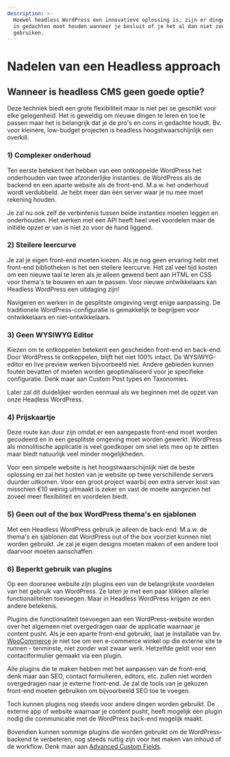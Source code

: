 ```yaml
---
description: >-
  Hoewel headless WordPress een innovatieve oplossing is, zijn er dingen die je
  in gedachten moet houden wanneer je besluit of je het al dan niet zou
  gebruiken.
---
```


# Nadelen van een Headless approach

## Wanneer is headless CMS geen goede optie?

Deze techniek biedt een grote flexibiliteit maar is niet per se geschikt voor elke gelegenheid. Het is geweldig om nieuwe dingen te leren en toe te passen maar het is belangrijk dat je de pro's en cons in gedachte houdt. Bv. voor kleinere, low-budget projecten is headless hoogstwaarschijnlijk een overkill.

### 1\) Complexer onderhoud

Ten eerste betekent het hebben van een ontkoppelde WordPress het onderhouden van twee afzonderlijke instanties: de WordPress als de backend en een aparte website als de front-end. M.a.w. het onderhoud wordt verdubbeld. Je hebt meer dan één server waar je nu mee moet rekening houden. 

Je zal nu ook zelf de verbintenis tussen beide instanties moeten leggen en onderhouden. Het werken met een API heeft heel veel voordelen maar de initiële opzet er van is niet zo voor de hand liggend.

### 2\) Steilere leercurve

Je zal je eigen front-end moeten kiezen. Als je nog geen ervaring hebt met front-end bibliotheken is het een steilere leercurve. Het zal veel tijd kosten om een ​​nieuwe taal te leren als je alleen gewend bent aan HTML en CSS voor thema's te bouwen en aan te passen. Voor nieuwe ontwikkelaars kan Headless WordPress een uitdaging zijn!

Navigeren en werken in de gesplitste omgeving vergt enige aanpassing. De traditionele WordPress-configuratie is gemakkelijk te begrijpen voor ontwikkelaars en niet-ontwikkelaars.

### 3\) Geen WYSIWYG Editor

Kiezen om te ontkoppelen betekent een gescheiden front-end en back-end. Door WordPress te ontkoppelen, blijft het niet 100% intact. De WYSIWYG-editor en live preview werken bijvoorbeeld niet. Andere gebieden kunnen fouten bevatten of moeten worden geoptimaliseerd voor je specifieke configuratie. Denk maar aan Custom Post types en Taxonomies.

Later zal dit duidelijker worden eenmaal als we beginnen met de opzet van onze Headless WordPress. 

### 4\) Prijskaartje

Deze route kan duur zijn omdat er een aangepaste front-end moet worden gecodeerd en in een gesplitste omgeving moet worden gewerkt. WordPress als monolitische applicatie is veel goedkoper om snel iets mee op te zetten maar biedt natuurlijk veel minder mogelijkheden.

Voor een simpele website is het hoogstwaarschijnlijk niet de beste oplossing en zal het hosten van je website op twee verschillende servers duurder uitkomen. Voor een groot project waarbij een extra server kost van misschien €10 weinig uitmaakt is zeker en vast de moeite aangezien het zoveel meer flexibiliteit en voordelen biedt.

### 5\) Geen out of the box WordPress thema's en sjablonen

Met een Headless WordPress gebruik je alleen de back-end. M.a.w. de thema's en sjablonen dat WordPress out of the box voorziet kunnen niet worden gebruikt. Je zal je eigen designs moeten maken of een andere tool daarvoor moeten aanschaffen.

### 6\) Beperkt gebruik van plugins

Op een doorsnee website zijn plugins een van de belangrijkste voordelen van het gebruik van WordPress. Ze laten je met een paar klikken allerlei functionaliteiten toevoegen. Maar in Headless WordPress krijgen ze een andere betekenis.

Plugins die functionaliteit toevoegen aan een WordPress-website worden over het algemeen niet overgedragen naar de applicatie waarnaar je content pusht. Als je een aparte front-end gebruikt, laat je installatie van bv. [WooCommerce](https://woocommerce.com/?utm_source=google&utm_medium=cpc&utm_campaign=acquisition_search_brand_row&utm_term=woocommerce&utm_content=woocommerce&gclid=EAIaIQobChMI8-OQ1dXK6wIVBbp3Ch1ewgwAEAAYASAAEgLU4vD_BwE) je niet toe om een e-commerce ​​winkel op die externe site te runnen - tenminste, niet zonder wat zwaar werk. Hetzelfde geldt voor een contactformulier gemaakt via een plugin.

Alle plugins die te maken hebben met het aanpassen van de front-end, denk maar aan SEO, contact formulieren, editors, etc. zullen niet worden overgedragen naar je externe front-end. Je zal de tools van je gekozen front-end moeten gebruiken om bijvoorbeeld SEO toe te voegen.

Toch kunnen plugins nog steeds voor andere dingen worden gebruikt. De externe app of website waarnaar je content pusht, heeft mogelijk een plugin nodig die communicatie met de WordPress back-end mogelijk maakt. 

Bovendien kunnen sommige plugins die worden gebruikt om de WordPress-backend te verbeteren, nog steeds nuttig zijn voor het maken van inhoud of de workflow. Denk maar aan [Advanced Custom Fields](https://www.advancedcustomfields.com/).

